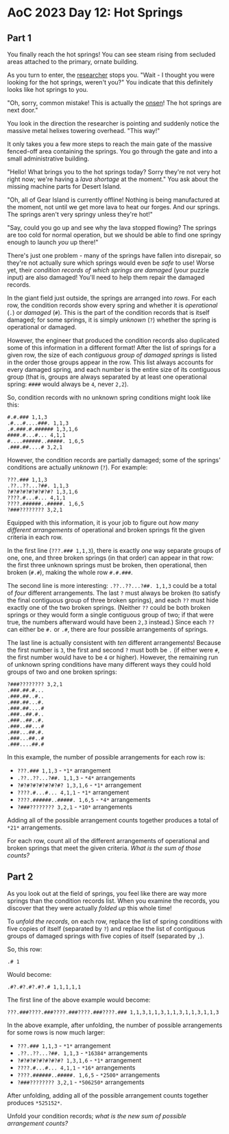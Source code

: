 # AoC 2023 Day 12: Hot Springs

## Part 1

You finally reach the hot springs! You can see steam rising from secluded areas attached to the primary, ornate building.


As you turn to enter, the [researcher](11) stops you. "Wait - I thought you were looking for the hot springs, weren't you?" You indicate that this definitely looks like hot springs to you.


"Oh, sorry, common mistake! This is actually the [onsen](https://en.wikipedia.org/wiki/Onsen)! The hot springs are next door."


You look in the direction the researcher is pointing and suddenly notice the massive metal helixes towering overhead. "This way!"


It only takes you a few more steps to reach the main gate of the massive fenced-off area containing the springs. You go through the gate and into a small administrative building.


"Hello! What brings you to the hot springs today? Sorry they're not very hot right now; we're having a *lava shortage* at the moment." You ask about the missing machine parts for Desert Island.


"Oh, all of Gear Island is currently offline! Nothing is being manufactured at the moment, not until we get more lava to heat our forges. And our springs. The springs aren't very springy unless they're hot!"


"Say, could you go up and see why the lava stopped flowing? The springs are too cold for normal operation, but we should be able to find one springy enough to launch *you* up there!"


There's just one problem - many of the springs have fallen into disrepair, so they're not actually sure which springs would even be *safe* to use! Worse yet, their *condition records of which springs are damaged* (your puzzle input) are also damaged! You'll need to help them repair the damaged records.


In the giant field just outside, the springs are arranged into *rows*. For each row, the condition records show every spring and whether it is *operational* (`.`) or *damaged* (`#`). This is the part of the condition records that is itself damaged; for some springs, it is simply *unknown* (`?`) whether the spring is operational or damaged.


However, the engineer that produced the condition records also duplicated some of this information in a different format! After the list of springs for a given row, the size of each *contiguous group of damaged springs* is listed in the order those groups appear in the row. This list always accounts for every damaged spring, and each number is the entire size of its contiguous group (that is, groups are always separated by at least one operational spring: `####` would always be `4`, never `2,2`).


So, condition records with no unknown spring conditions might look like this:



```
#.#.### 1,1,3
.#...#....###. 1,1,3
.#.###.#.###### 1,3,1,6
####.#...#... 4,1,1
#....######..#####. 1,6,5
.###.##....# 3,2,1

```

However, the condition records are partially damaged; some of the springs' conditions are actually *unknown* (`?`). For example:



```
???.### 1,1,3
.??..??...?##. 1,1,3
?#?#?#?#?#?#?#? 1,3,1,6
????.#...#... 4,1,1
????.######..#####. 1,6,5
?###???????? 3,2,1

```

Equipped with this information, it is your job to figure out *how many different arrangements* of operational and broken springs fit the given criteria in each row.


In the first line (`???.### 1,1,3`), there is exactly *one* way separate groups of one, one, and three broken springs (in that order) can appear in that row: the first three unknown springs must be broken, then operational, then broken (`#.#`), making the whole row `#.#.###`.


The second line is more interesting: `.??..??...?##. 1,1,3` could be a total of *four* different arrangements. The last `?` must always be broken (to satisfy the final contiguous group of three broken springs), and each `??` must hide exactly one of the two broken springs. (Neither `??` could be both broken springs or they would form a single contiguous group of two; if that were true, the numbers afterward would have been `2,3` instead.) Since each `??` can either be `#.` or `.#`, there are four possible arrangements of springs.


The last line is actually consistent with *ten* different arrangements! Because the first number is `3`, the first and second `?` must both be `.` (if either were `#`, the first number would have to be `4` or higher). However, the remaining run of unknown spring conditions have many different ways they could hold groups of two and one broken springs:



```
?###???????? 3,2,1
.###.##.#...
.###.##..#..
.###.##...#.
.###.##....#
.###..##.#..
.###..##..#.
.###..##...#
.###...##.#.
.###...##..#
.###....##.#

```

In this example, the number of possible arrangements for each row is:


* `???.### 1,1,3` - `*1*` arrangement
* `.??..??...?##. 1,1,3` - `*4*` arrangements
* `?#?#?#?#?#?#?#? 1,3,1,6` - `*1*` arrangement
* `????.#...#... 4,1,1` - `*1*` arrangement
* `????.######..#####. 1,6,5` - `*4*` arrangements
* `?###???????? 3,2,1` - `*10*` arrangements


Adding all of the possible arrangement counts together produces a total of `*21*` arrangements.


For each row, count all of the different arrangements of operational and broken springs that meet the given criteria. *What is the sum of those counts?*

## Part 2

As you look out at the field of springs, you feel like there are way more springs than the condition records list. When you examine the records, you discover that they were actually *folded up* this whole time!


To *unfold the records*, on each row, replace the list of spring conditions with five copies of itself (separated by `?`) and replace the list of contiguous groups of damaged springs with five copies of itself (separated by `,`).


So, this row:



```
.# 1
```

Would become:



```
.#?.#?.#?.#?.# 1,1,1,1,1
```

The first line of the above example would become:



```
???.###????.###????.###????.###????.### 1,1,3,1,1,3,1,1,3,1,1,3,1,1,3
```

In the above example, after unfolding, the number of possible arrangements for some rows is now much larger:


* `???.### 1,1,3` - `*1*` arrangement
* `.??..??...?##. 1,1,3` - `*16384*` arrangements
* `?#?#?#?#?#?#?#? 1,3,1,6` - `*1*` arrangement
* `????.#...#... 4,1,1` - `*16*` arrangements
* `????.######..#####. 1,6,5` - `*2500*` arrangements
* `?###???????? 3,2,1` - `*506250*` arrangements


After unfolding, adding all of the possible arrangement counts together produces `*525152*`.


Unfold your condition records; *what is the new sum of possible arrangement counts?*